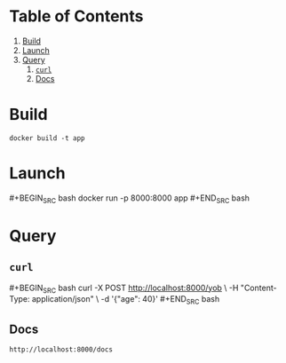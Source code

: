 
# Table of Contents

1.  [Build](#orgf35bce2)
2.  [Launch](#orgc7f8ccd)
3.  [Query](#org1bd2237)
    1.  [`curl`](#org643c71a)
    2.  [Docs](#org7b9aee8)



<a id="orgf35bce2"></a>

# Build

    docker build -t app


<a id="orgc7f8ccd"></a>

# Launch

\#+BEGIN<sub>SRC</sub> bash
docker run -p 8000:8000 app
\#+END<sub>SRC</sub> bash


<a id="org1bd2237"></a>

# Query


<a id="org643c71a"></a>

## `curl`

\#+BEGIN<sub>SRC</sub> bash
curl -X POST <http://localhost:8000/yob> \\
     -H "Content-Type: application/json" \\
     -d '{"age": 40}'
\#+END<sub>SRC</sub> bash


<a id="org7b9aee8"></a>

## Docs

`http://localhost:8000/docs`

